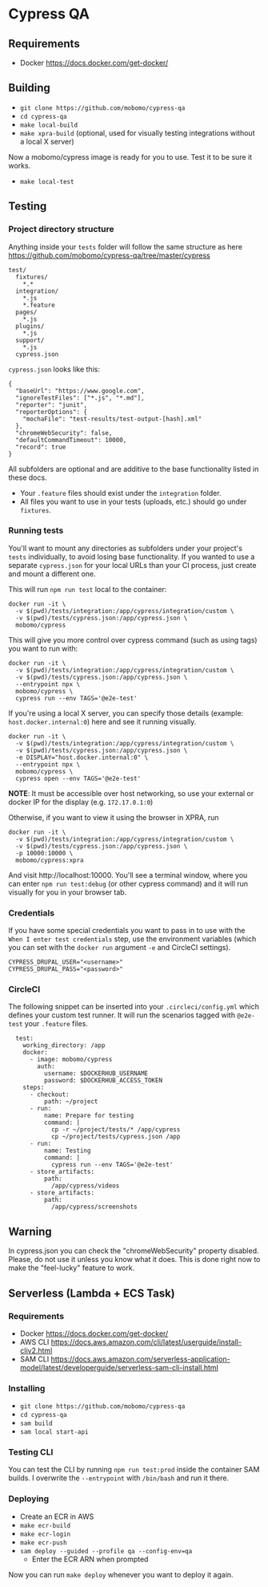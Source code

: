 # Cypress QA

## Requirements
- Docker https://docs.docker.com/get-docker/


## Building
- `git clone https://github.com/mobomo/cypress-qa`
- `cd cypress-qa`
- `make local-build`
- `make xpra-build` (optional, used for visually testing integrations without a local X server)

Now a mobomo/cypress image is ready for you to use. Test it to be sure it works.
- `make local-test`

## Testing

### Project directory structure

Anything inside your `tests` folder will follow the same structure as here https://github.com/mobomo/cypress-qa/tree/master/cypress

```
test/
  fixtures/
    *.*
  integration/
    *.js
    *.feature
  pages/
    *.js
  plugins/
    *.js
  support/
    *.js
  cypress.json
```

`cypress.json` looks like this:
```
{
  "baseUrl": "https://www.google.com",
  "ignoreTestFiles": ["*.js", "*.md"],
  "reporter": "junit",
  "reporterOptions": {
    "mochaFile": "test-results/test-output-[hash].xml"
  },
  "chromeWebSecurity": false,
  "defaultCommandTimeout": 10000,
  "record": true
}
```

All subfolders are optional and are additive to the base functionality listed in these docs.
- Your `.feature` files should exist under the `integration` folder.
- All files you want to use in your tests (uploads, etc.) should go under `fixtures`.

### Running tests

You'll want to mount any directories as subfolders under your project's `tests` individually, to avoid losing base functionality. If you wanted to use a separate `cypress.json` for your local URLs than your CI process, just create and mount a different one.

This will run `npm run test` local to the container:
```
docker run -it \
  -v $(pwd)/tests/integration:/app/cypress/integration/custom \
  -v $(pwd)/tests/cypress.json:/app/cypress.json \
  mobomo/cypress
```

This will give you more control over cypress command (such as using tags) you want to run with:
```
docker run -it \
  -v $(pwd)/tests/integration:/app/cypress/integration/custom \
  -v $(pwd)/tests/cypress.json:/app/cypress.json \
  --entrypoint npx \
  mobomo/cypress \
  cypress run --env TAGS='@e2e-test'
```

If you're using a local X server, you can specify those details (example: `host.docker.internal:0`) here and see it running visually.

```
docker run -it \
  -v $(pwd)/tests/integration:/app/cypress/integration/custom \
  -v $(pwd)/tests/cypress.json:/app/cypress.json \
  -e DISPLAY="host.docker.internal:0" \
  --entrypoint npx \
  mobomo/cypress \
  cypress open --env TAGS='@e2e-test'
```

**NOTE**: It must be accessible over host networking, so use your external or docker IP for the display (e.g. `172.17.0.1:0`)

Otherwise, if you want to view it using the browser in XPRA, run
```
docker run -it \
  -v $(pwd)/tests/integration:/app/cypress/integration/custom \
  -v $(pwd)/tests/cypress.json:/app/cypress.json \
  -p 10000:10000 \
  mobomo/cypress:xpra
```
And visit http://localhost:10000. You'll see a terminal window, where you can enter `npm run test:debug` (or other cypress command) and it will run visually for you in your browser tab.

### Credentials

If you have some special credentials you want to pass in to use with the `When I enter test credentials` step, use the environment variables (which you can set with the `docker run` argument `-e` and CircleCI settings).
```
CYPRESS_DRUPAL_USER="<username>"
CYPRESS_DRUPAL_PASS="<password>"
```

### CircleCI

The following snippet can be inserted into your `.circleci/config.yml` which defines your custom test runner.
It will run the scenarios tagged with `@e2e-test` your `.feature` files.

```
  test:
    working_directory: /app
    docker:
      - image: mobomo/cypress
        auth:
          username: $DOCKERHUB_USERNAME
          password: $DOCKERHUB_ACCESS_TOKEN
    steps:
      - checkout:
          path: ~/project
      - run:
          name: Prepare for testing
          command: |
            cp -r ~/project/tests/* /app/cypress
            cp ~/project/tests/cypress.json /app
      - run:
          name: Testing
          command: |
            cypress run --env TAGS='@e2e-test'
      - store_artifacts:
          path:
            /app/cypress/videos
      - store_artifacts:
          path:
            /app/cypress/screenshots
```

## Warning

In cypress.json you can check the "chromeWebSecurity" property disabled. Please, do not use it
unless you know what it does. This is done right now to make the "feel-lucky" feature to work.

## Serverless (Lambda + ECS Task)

### Requirements
- Docker https://docs.docker.com/get-docker/
- AWS CLI https://docs.aws.amazon.com/cli/latest/userguide/install-cliv2.html
- SAM CLI https://docs.aws.amazon.com/serverless-application-model/latest/developerguide/serverless-sam-cli-install.html

### Installing

- `git clone https://github.com/mobomo/cypress-qa`
- `cd cypress-qa`
- `sam build`
- `sam local start-api`

### Testing CLI

You can test the CLI by running `npm run test:prod` inside the container SAM builds. I overwrite the `--entrypoint` with `/bin/bash` and run it there.

### Deploying
- Create an ECR in AWS
- `make ecr-build`
- `make ecr-login`
- `make ecr-push`
- `sam deploy --guided --profile qa --config-env=qa`
  - Enter the ECR ARN when prompted

Now you can run `make deploy` whenever you want to deploy it again.

